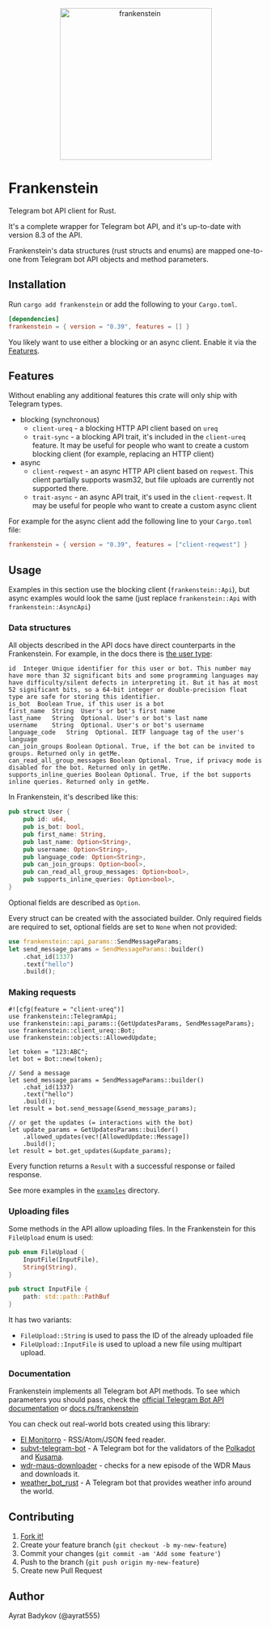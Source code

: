 <p align="center"><img src="frankenstein_logo.png" alt="frankenstein" height="300px"></p>

# Frankenstein

Telegram bot API client for Rust.

It's a complete wrapper for Telegram bot API, and it's up-to-date with version 8.3 of the API.

Frankenstein's data structures (rust structs and enums) are mapped one-to-one from Telegram bot API objects and method parameters.

## Installation

Run `cargo add frankenstein` or add the following to your `Cargo.toml`.

```toml
[dependencies]
frankenstein = { version = "0.39", features = [] }
```

You likely want to use either a blocking or an async client. Enable it via the [Features](#features).

## Features

Without enabling any additional features this crate will only ship with Telegram types.

- blocking (synchronous)
  - `client-ureq` - a blocking HTTP API client based on `ureq`
  - `trait-sync` - a blocking API trait, it's included in the `client-ureq` feature. It may be useful for people who want to create a custom blocking client (for example, replacing an HTTP client)
- async
  - `client-reqwest` - an async HTTP API client based on `reqwest`. This client partially supports wasm32, but file uploads are currently not supported there.
  - `trait-async` - an async API trait, it's used in the `client-reqwest`. It may be useful for people who want to create a custom async client

For example for the async client add the following line to your `Cargo.toml` file:

```toml
frankenstein = { version = "0.39", features = ["client-reqwest"] }
```

## Usage

Examples in this section use the blocking client (`frankenstein::Api`), but async examples would look the same (just replace `frankenstein::Api` with `frankenstein::AsyncApi`)

### Data structures

All objects described in the API docs have direct counterparts in the Frankenstein. For example, in the docs there is [the user type](https://core.telegram.org/bots/api#user):

```plaintext
id	Integer	Unique identifier for this user or bot. This number may have more than 32 significant bits and some programming languages may have difficulty/silent defects in interpreting it. But it has at most 52 significant bits, so a 64-bit integer or double-precision float type are safe for storing this identifier.
is_bot	Boolean	True, if this user is a bot
first_name	String	User's or bot's first name
last_name	String	Optional. User's or bot's last name
username	String	Optional. User's or bot's username
language_code	String	Optional. IETF language tag of the user's language
can_join_groups	Boolean	Optional. True, if the bot can be invited to groups. Returned only in getMe.
can_read_all_group_messages	Boolean	Optional. True, if privacy mode is disabled for the bot. Returned only in getMe.
supports_inline_queries	Boolean	Optional. True, if the bot supports inline queries. Returned only in getMe.
```

In Frankenstein, it's described like this:

```rust
pub struct User {
    pub id: u64,
    pub is_bot: bool,
    pub first_name: String,
    pub last_name: Option<String>,
    pub username: Option<String>,
    pub language_code: Option<String>,
    pub can_join_groups: Option<bool>,
    pub can_read_all_group_messages: Option<bool>,
    pub supports_inline_queries: Option<bool>,
}
```

Optional fields are described as `Option`.

Every struct can be created with the associated builder. Only required fields are required to set, optional fields are set to `None` when not provided:

```rust
use frankenstein::api_params::SendMessageParams;
let send_message_params = SendMessageParams::builder()
    .chat_id(1337)
    .text("hello")
    .build();
```

### Making requests

```rust,no_run
#![cfg(feature = "client-ureq")]
use frankenstein::TelegramApi;
use frankenstein::api_params::{GetUpdatesParams, SendMessageParams};
use frankenstein::client_ureq::Bot;
use frankenstein::objects::AllowedUpdate;

let token = "123:ABC";
let bot = Bot::new(token);

// Send a message
let send_message_params = SendMessageParams::builder()
    .chat_id(1337)
    .text("hello")
    .build();
let result = bot.send_message(&send_message_params);

// or get the updates (= interactions with the bot)
let update_params = GetUpdatesParams::builder()
    .allowed_updates(vec![AllowedUpdate::Message])
    .build();
let result = bot.get_updates(&update_params);
```

Every function returns a `Result` with a successful response or failed response.

See more examples in the [`examples`](https://github.com/ayrat555/frankenstein/tree/0.39.2/examples) directory.

### Uploading files

Some methods in the API allow uploading files. In the Frankenstein for this `FileUpload` enum is used:

```rust
pub enum FileUpload {
    InputFile(InputFile),
    String(String),
}

pub struct InputFile {
    path: std::path::PathBuf
}
```

It has two variants:

- `FileUpload::String` is used to pass the ID of the already uploaded file
- `FileUpload::InputFile` is used to upload a new file using multipart upload.

### Documentation

Frankenstein implements all Telegram bot API methods. To see which parameters you should pass, check the [official Telegram Bot API documentation](https://core.telegram.org/bots/api#available-methods) or [docs.rs/frankenstein](https://docs.rs/frankenstein/0.39.2/frankenstein/trait.TelegramApi.html#provided-methods)

You can check out real-world bots created using this library:

- [El Monitorro](https://github.com/ayrat555/el_monitorro) - RSS/Atom/JSON feed reader.
- [subvt-telegram-bot](https://github.com/helikon-labs/subvt-backend/tree/main/subvt-telegram-bot) - A Telegram bot for the validators of the [Polkadot](https://polkadot.network/) and [Kusama](https://kusama.network/).
- [wdr-maus-downloader](https://github.com/EdJoPaTo/wdr-maus-downloader) - checks for a new episode of the WDR Maus and downloads it.
- [weather_bot_rust](https://github.com/pxp9/weather_bot_rust) - A Telegram bot that provides weather info around the world.

## Contributing

1. [Fork it!](https://github.com/ayrat555/frankenstein/fork)
2. Create your feature branch (`git checkout -b my-new-feature`)
3. Commit your changes (`git commit -am 'Add some feature'`)
4. Push to the branch (`git push origin my-new-feature`)
5. Create new Pull Request

## Author

Ayrat Badykov (@ayrat555)
